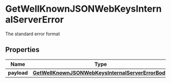 

# GetWellKnownJSONWebKeysInternalServerError

The standard error format

## Properties

Name | Type | Description | Notes
------------ | ------------- | ------------- | -------------
**payload** | [**GetWellKnownJSONWebKeysInternalServerErrorBody**](GetWellKnownJSONWebKeysInternalServerErrorBody.md) |  |  [optional]



